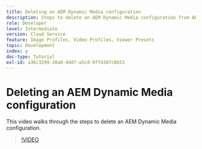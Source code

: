```yaml
---
title: Deleting an AEM Dynamic Media configuration
description: Steps to delete an AEM Dynamic Media configuration from AEM Assets.
role: Developer
level: Intermediate
version: Cloud Service
feature: Image Profiles, Video Profiles, Viewer Presets
topic: Development
index: y
doc-type: Tutorial
exl-id: a36c3299-20a0-4dd7-a5cd-9ff4387c8b53
---
```

# Deleting an AEM Dynamic Media configuration

This video walks through the steps to delete an AEM Dynamic Media configuration.

>[!VIDEO](https://video.tv.adobe.com/v/335363?quality=12&learn=on)

